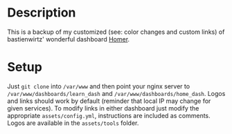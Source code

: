 # Description
This is a backup of my customized (see: color changes and custom links) of bastienwirtz' wonderful dashboard [Homer](https://github.com/bastienwirtz/homer).

# Setup

Just `git clone` into `/var/www` and then point your nginx server to `/var/www/dashboards/learn_dash` and `/var/www/dashboards/home_dash`. Logos and links should work by default (reminder that local IP may change for given services). To modify links in either dashboard just modify the appropriate `assets/config.yml`, instructions are included as comments. Logos are available in the `assets/tools` folder. 

